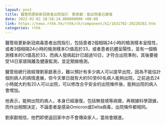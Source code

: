 ```yaml
---
layout: post
title: 醫管局更新新冠患者出院指引　劉家獻：能出院者已康復
date: 2022-02-02 18:58:24.000000000 +08:00
link: https://news.rthk.hk/rthk/ch/component/k2/1631702-20220202.htm
categories: rthk
---
```


醫管局更新新冠病毒患者出院指引，包括患者2個相隔24小時的檢測樣本呈陰性，或者3個相隔24小時的檢測樣本Ct值高於33，或者患者抗體呈陽性，並有一個檢測樣本的Ct值高於33，而病人發病起計已超過10日，才符合出院準則，其後要接受14日家居隔離及健康監測，並定期做檢測。

醫管局總行政經理劉家獻表示，難以預計有多少病人可以提早出院，因為不能估計個別病人的病情進展，但今天單日就有大約50至60名病人能夠出院，之前過去24小時就大約有20人可以出院，可以修改合乎安全的出院條件後，能夠出院的病人會增加。

他表示，能夠出院的病人，本身已經康復，包括無發燒等病徵，再根據科學證據，而作出相關決定，不論患者是感染Omicron或Delta病毒，出院條件都相同。

劉家獻相信，他們即使返回家中亦不會傳染家人，當局會跟進。
